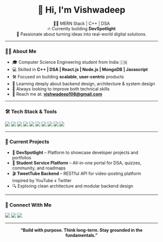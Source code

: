 <h1 align="center">👋 Hi, I'm Vishwadeep</h1>

<p align="center">
  🧑‍💻 MERN Stack | C++ | DSA <br>
  🔥 Currently building <b>DevSpotlight</b> <br>
  🌱 Passionate about turning ideas into real-world digital solutions.
</p>

---

### 👨‍💻 About Me
- 🎓 Computer Science Engineering student from India 🇮🇳
- 💻 Skilled in **C++ | DSA | React.js | Node.js | MongoDB | Javascript**
- 🛠️ Focused on building **scalable**, **user-centric** products
- 🌱 Learning deeply about backend design, architecture & system design
- 🧠 Always looking to improve both technical skills
- 📧 Reach me at: **vishwadeep108@gmail.com**

---

### 🛠️ Tech Stack & Tools
<p>
  <img src="https://img.shields.io/badge/C++-00599C?style=for-the-badge&logo=cplusplus&logoColor=white"/>
  <img src="https://img.shields.io/badge/Java-007396?style=for-the-badge&logo=java&logoColor=white"/>
  <img src="https://img.shields.io/badge/DSA-FF6F00?style=for-the-badge"/>
  <img src="https://img.shields.io/badge/React-61DAFB?style=for-the-badge&logo=react&logoColor=black"/>
  <img src="https://img.shields.io/badge/Node.js-339933?style=for-the-badge&logo=nodedotjs&logoColor=white"/>
  <img src="https://img.shields.io/badge/Express.js-000000?style=for-the-badge&logo=express&logoColor=white"/>
  <img src="https://img.shields.io/badge/JavaScript-F7DF1E?style=for-the-badge&logo=javascript&logoColor=black"/>
  <img src="https://img.shields.io/badge/MongoDB-4EA94B?style=for-the-badge&logo=mongodb&logoColor=white"/>
  <img src="https://img.shields.io/badge/Git-F05032?style=for-the-badge&logo=git&logoColor=white"/>
  <img src="https://img.shields.io/badge/VSCode-007ACC?style=for-the-badge&logo=visual-studio-code&logoColor=white"/>
</p>

---

### 🚧 Current Projects
- 🚀 **DevSpotlight** – Platform to showcase developer projects and portfolios
- 🧠 **Student Service Platform** – All-in-one portal for DSA, quizzes, community, and roadmaps
- 🎬 **TweetTube Backend** – RESTful API for video-posting platform inspired by YouTube x Twitter
- 🔍 Exploring clean architecture and modular backend design

---

### 🔗 Connect With Me
<p>
  <a href="www.linkedin.com/in/vishwadeep-sankpal-2b3a4a279"><img src="https://img.shields.io/badge/LinkedIn-0A66C2?style=for-the-badge&logo=linkedin&logoColor=white"/></a>
  <a href="https://leetcode.com/u/vishwadeep108/"><img src="https://img.shields.io/badge/LeetCode-FFA116?style=for-the-badge&logo=leetcode&logoColor=black"/></a>
  <a href="mailto:vishwadeep108@gmail.com"><img src="https://img.shields.io/badge/Gmail-D14836?style=for-the-badge&logo=gmail&logoColor=white"/></a>
</p>

---
<p align="center"><b>“Build with purpose. Think long-term. Stay grounded in the fundamentals.”</b></p>
